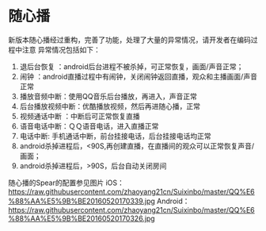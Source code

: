 # 随心播
新版本随心播经过重构，完善了功能，处理了大量的异常情况，请开发者在编码过程中注意
异常情况包括如下：
1. 退后台恢复 ：android后台进程不被杀掉，可正常恢复，画面/声音正常；
2. 闹钟 ：android直播过程中有闹钟，关闭闹钟返回直播，观众和主播画面/声音正常
3. 播放音频中断：使用QQ音乐后台播放，再进入，声音正常
4. 后台播放视频中断：优酷播放视频，然后再进随心播，正常
5. 视频通话中断 ：中断后可正常恢复直播
6. 语音电话中断：ＱＱ语音电话，进入直播正常
7. 电话中断: 手机通话中断，前台挂接电话，后台挂接电话均正常
8. android杀掉进程后，<90S,再创建直播，在直播间的观众可以正常恢复声音/画面；
9. android杀掉进程后，>90S，后台自动关闭房间

随心播的Spear的配置参见图片
iOS：  https://raw.githubusercontent.com/zhaoyang21cn/Suixinbo/master/QQ%E6%88%AA%E5%9B%BE20160520170339.jpg
Android：  https://raw.githubusercontent.com/zhaoyang21cn/Suixinbo/master/QQ%E6%88%AA%E5%9B%BE20160520170326.jpg
